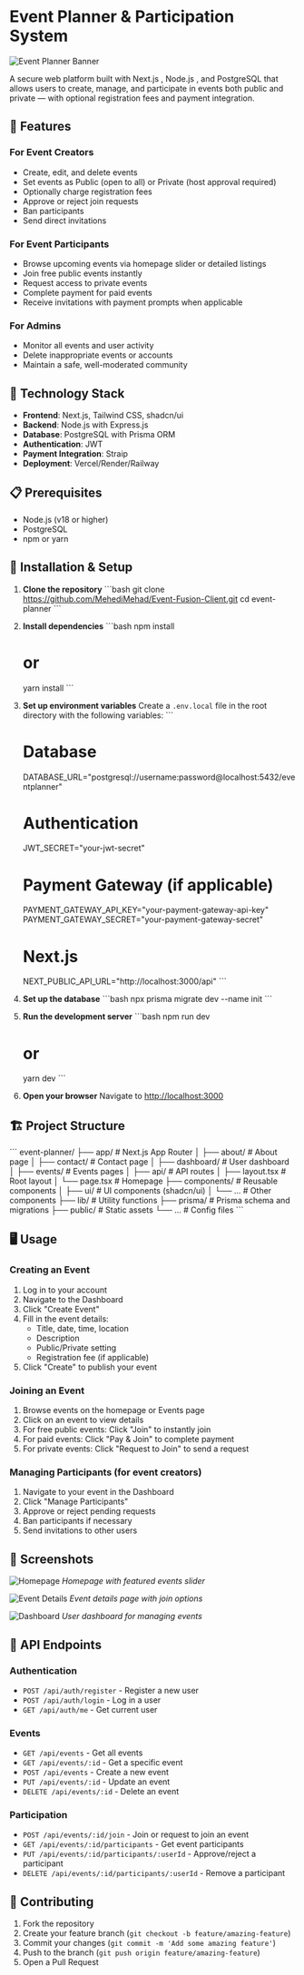 # Event Planner & Participation System

![Event Planner Banner](https://placeholder.svg?height=300&width=800)

A secure web platform built with Next.js , Node.js , and PostgreSQL that allows users to create, manage, and participate in events both public and private — with optional registration fees and payment integration.

## 🌟 Features

### For Event Creators
- Create, edit, and delete events
- Set events as Public (open to all) or Private (host approval required)
- Optionally charge registration fees
- Approve or reject join requests
- Ban participants
- Send direct invitations

### For Event Participants
- Browse upcoming events via homepage slider or detailed listings
- Join free public events instantly
- Request access to private events
- Complete payment for paid events
- Receive invitations with payment prompts when applicable

### For Admins
- Monitor all events and user activity
- Delete inappropriate events or accounts
- Maintain a safe, well-moderated community

## 🚀 Technology Stack

- **Frontend**: Next.js, Tailwind CSS, shadcn/ui
- **Backend**: Node.js with Express.js
- **Database**: PostgreSQL with Prisma ORM
- **Authentication**: JWT
- **Payment Integration**: Straip
- **Deployment**: Vercel/Render/Railway

## 📋 Prerequisites

- Node.js (v18 or higher)
- PostgreSQL
- npm or yarn

## 🔧 Installation & Setup

1. **Clone the repository**
   \`\`\`bash
   git clone https://github.com/MehediMehad/Event-Fusion-Client.git
   cd event-planner
   \`\`\`

2. **Install dependencies**
   \`\`\`bash
   npm install
   # or
   yarn install
   \`\`\`

3. **Set up environment variables**
   Create a `.env.local` file in the root directory with the following variables:
   \`\`\`
   # Database
   DATABASE_URL="postgresql://username:password@localhost:5432/eventplanner"
   
   # Authentication
   JWT_SECRET="your-jwt-secret"
   
   # Payment Gateway (if applicable)
   PAYMENT_GATEWAY_API_KEY="your-payment-gateway-api-key"
   PAYMENT_GATEWAY_SECRET="your-payment-gateway-secret"
   
   # Next.js
   NEXT_PUBLIC_API_URL="http://localhost:3000/api"
   \`\`\`

4. **Set up the database**
   \`\`\`bash
   npx prisma migrate dev --name init
   \`\`\`

5. **Run the development server**
   \`\`\`bash
   npm run dev
   # or
   yarn dev
   \`\`\`

6. **Open your browser**
   Navigate to [http://localhost:3000](http://localhost:3000)

## 🏗️ Project Structure

\`\`\`
event-planner/
├── app/                  # Next.js App Router
│   ├── about/            # About page
│   ├── contact/          # Contact page
│   ├── dashboard/        # User dashboard
│   ├── events/           # Events pages
│   ├── api/              # API routes
│   ├── layout.tsx        # Root layout
│   └── page.tsx          # Homepage
├── components/           # Reusable components
│   ├── ui/               # UI components (shadcn/ui)
│   └── ...               # Other components
├── lib/                  # Utility functions
├── prisma/               # Prisma schema and migrations
├── public/               # Static assets
└── ...                   # Config files
\`\`\`

## 🖥️ Usage

### Creating an Event

1. Log in to your account
2. Navigate to the Dashboard
3. Click "Create Event"
4. Fill in the event details:
   - Title, date, time, location
   - Description
   - Public/Private setting
   - Registration fee (if applicable)
5. Click "Create" to publish your event

### Joining an Event

1. Browse events on the homepage or Events page
2. Click on an event to view details
3. For free public events: Click "Join" to instantly join
4. For paid events: Click "Pay & Join" to complete payment
5. For private events: Click "Request to Join" to send a request

### Managing Participants (for event creators)

1. Navigate to your event in the Dashboard
2. Click "Manage Participants"
3. Approve or reject pending requests
4. Ban participants if necessary
5. Send invitations to other users

## 📸 Screenshots

![Homepage](https://placeholder.svg?height=400&width=800)
*Homepage with featured events slider*

![Event Details](https://placeholder.svg?height=400&width=800)
*Event details page with join options*

![Dashboard](https://placeholder.svg?height=400&width=800)
*User dashboard for managing events*

## 🔄 API Endpoints

### Authentication
- `POST /api/auth/register` - Register a new user
- `POST /api/auth/login` - Log in a user
- `GET /api/auth/me` - Get current user

### Events
- `GET /api/events` - Get all events
- `GET /api/events/:id` - Get a specific event
- `POST /api/events` - Create a new event
- `PUT /api/events/:id` - Update an event
- `DELETE /api/events/:id` - Delete an event

### Participation
- `POST /api/events/:id/join` - Join or request to join an event
- `GET /api/events/:id/participants` - Get event participants
- `PUT /api/events/:id/participants/:userId` - Approve/reject a participant
- `DELETE /api/events/:id/participants/:userId` - Remove a participant

## 🤝 Contributing

1. Fork the repository
2. Create your feature branch (`git checkout -b feature/amazing-feature`)
3. Commit your changes (`git commit -m 'Add some amazing feature'`)
4. Push to the branch (`git push origin feature/amazing-feature`)
5. Open a Pull Request


